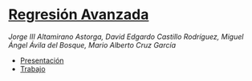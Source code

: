 # [Regresión Avanzada](https://philwebsurfer.github.io/ra.2019/)

_Jorge III Altamirano Astorga, David Edgardo Castillo Rodríguez, Miguel Ángel Ávila del Bosque, Mario Alberto Cruz García_

* [Presentación](presentation.pdf)
* [Trabajo](main.pdf)
